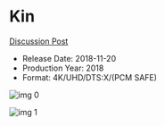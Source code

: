 # Kin

[Discussion Post](https://www.avsforum.com/threads/bass-eq-for-filtered-movies.2995212/post-57071550)

* Release Date: 2018-11-20
* Production Year: 2018
* Format: 4K/UHD/DTS:X/(PCM SAFE)

![img 0](https://i.imgur.com/rV9WUA9.jpg)

![img 1](https://i.imgur.com/WxnnQrc.jpg)

